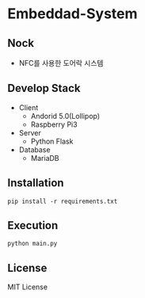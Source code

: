 # Embeddad-System

## Nock
* NFC를 사용한 도어락 시스템

## Develop Stack
* Client
  * Andorid 5.0(Lollipop)
  * Raspberry Pi3
* Server
  * Python Flask
* Database
  * MariaDB

## Installation
```
pip install -r requirements.txt
```

## Execution
```
python main.py
```

## License
MIT License

